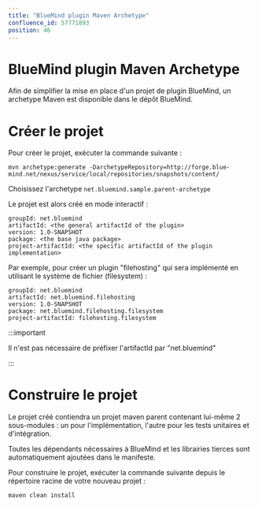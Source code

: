 ```yaml
---
title: "BlueMind plugin Maven Archetype"
confluence_id: 57771893
position: 46
---
```

# BlueMind plugin Maven Archetype


Afin de simplifier la mise en place d'un projet de plugin BlueMind, un archetype Maven est disponible dans le dépôt BlueMind.

# Créer le projet

Pour créer le projet, exécuter la commande suivante :


```
mvn archetype:generate -DarchetypeRepository=http://forge.blue-mind.net/nexus/service/local/repositories/snapshots/content/
```


Choisissez l'archetype `net.bluemind.sample.parent-archetype`

Le projet est alors créé en mode interactif :


```
groupId: net.bluemind
artifactId: <the general artifactId of the plugin>
version: 1.0-SNAPSHOT
package: <the base java package>
project-artifactId: <the specific artifactId of the plugin implementation>
```


Par exemple, pour créer un plugin "filehosting" qui sera implémenté en utilisant le système de fichier (filesystem) :


```
groupId: net.bluemind
artifactId: net.bluemind.filehosting
version: 1.0-SNAPSHOT
package: net.bluemind.filehosting.filesystem
project-artifactId: filehosting.filesystem
```

:::important

Il n'est pas nécessaire de préfixer l'artifactId par "net.bluemind"

:::

# Construire le projet

Le projet créé contiendra un projet maven parent contenant lui-même 2 sous-modules : un pour l'implémentation, l'autre pour les tests unitaires et d'intégration.

Toutes les dépendants nécessaires à BlueMind et les librairies tierces sont automatiquement ajoutées dans le manifeste.

Pour construire le projet, exécuter la commande suivante depuis le répertoire racine de votre nouveau projet :


```
maven clean install
```


